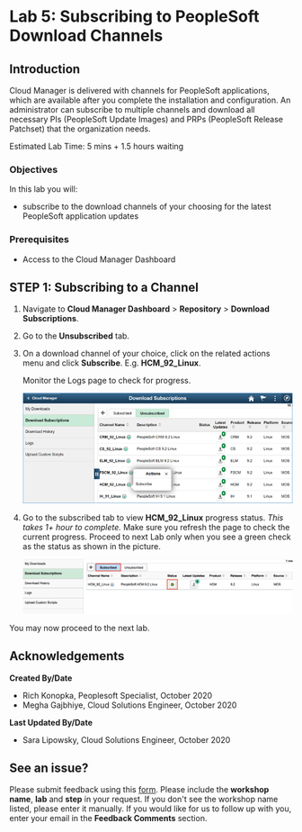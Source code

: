 # Lab 5: Subscribing to PeopleSoft Download Channels

## Introduction
Cloud Manager is delivered with channels for PeopleSoft applications, which are available after you complete the installation and configuration. An administrator can subscribe to multiple channels and download all necessary PIs (PeopleSoft Update Images) and PRPs (PeopleSoft Release Patchset) that the organization needs.

Estimated Lab Time: 5 mins + 1.5 hours waiting

### Objectives
In this lab you will:
* subscribe to the download channels of your choosing for the latest PeopleSoft application updates

### Prerequisites
- Access to the Cloud Manager Dashboard

## **STEP 1**: Subscribing to a Channel

1.	Navigate to **Cloud Manager Dashboard** > **Repository** > **Download Subscriptions**.

2.	Go to the **Unsubscribed** tab.

3.	On a download channel of your choice, click on the related actions menu and click **Subscribe**. E.g. **HCM\_92\_Linux**.

    Monitor the Logs page to check for progress. 

    ![](./images/1.png "")

4. Go to the subscribed tab to view **HCM\_92\_Linux** progress status. *This takes 1+ hour to complete.* Make sure you refresh the page to check the current progress. Proceed to next Lab only when you see a green check as the status as shown in the picture.

    ![](./images/s.png "")

You may now proceed to the next lab.

## Acknowledgements

**Created By/Date**   
- Rich Konopka, Peoplesoft Specialist, October 2020  
- Megha Gajbhiye, Cloud Solutions Engineer, October 2020  

**Last Updated By/Date**    
- Sara Lipowsky, Cloud Solutions Engineer, October 2020  

## See an issue?

Please submit feedback using this [form](https://apexapps.oracle.com/pls/apex/f?p=133:1:::::P1_FEEDBACK:1). Please include the **workshop name**, **lab** and **step** in your request. If you don't see the workshop name listed, please enter it manually. If you would like for us to follow up with you, enter your email in the **Feedback Comments** section.